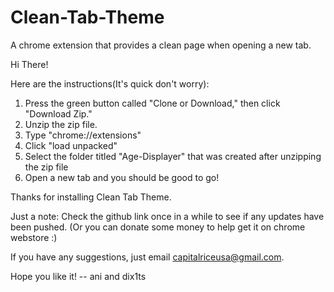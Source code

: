 # Clean-Tab-Theme
A chrome extension that provides a clean page when opening a new tab.

Hi There!

Here are the instructions(It's quick don't worry):

1. Press the green button called "Clone or Download," then click "Download Zip."
2. Unzip the zip file.
3. Type "chrome://extensions"
4. Click "load unpacked"
5. Select the folder titled "Age-Displayer" that was created after unzipping the zip file
6. Open a new tab and you should be good to go!

Thanks for installing Clean Tab Theme.

Just a note: Check the github link once in a while to see if any updates have been pushed. (Or you can donate some money to help get it on chrome webstore :)

If you have any suggestions, just email capitalriceusa@gmail.com.

Hope you like it!
-- ani and dix1ts
